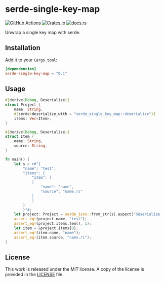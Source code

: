 # serde-single-key-map

[![GitHub Actions](https://github.com/messense/serde-single-key-map/workflows/CI/badge.svg)](https://github.com/messense/serde-single-key-map/actions?query=workflow%3ACI)
[![Crates.io](https://img.shields.io/crates/v/serde-single-key-map.svg)](https://crates.io/crates/serde-single-key-map)
[![docs.rs](https://docs.rs/serde-single-key-map/badge.svg)](https://docs.rs/serde-single-key-map/)

Unwrap a single key map with serde.

## Installation

Add it to your `Cargo.toml`:

```toml
[dependencies]
serde-single-key-map = "0.1"
```

## Usage

```rust
#[derive(Debug, Deserialize)]
struct Project {
    name: String,
    #[serde(deserialize_with = "serde_single_key_map::deserialize")]
    items: Vec<Item>,
}

#[derive(Debug, Deserialize)]
struct Item {
    name: String,
    source: String,
}

fn main() {
    let s = r#"{
        "name": "test",
        "items": {
            "item": [
            {
                "name": "name",
                "source": "name.rs"
            }
            ]
        }
        }"#;
    let project: Project = serde_json::from_str(s).expect("deserialize failed");
    assert_eq!(project.name, "test");
    assert_eq!(project.items.len(), 1);
    let item = &project.items[0];
    assert_eq!(item.name, "name");
    assert_eq!(item.source, "name.rs");
}
```

## License

This work is released under the MIT license. A copy of the license is provided in the [LICENSE](./LICENSE) file.
